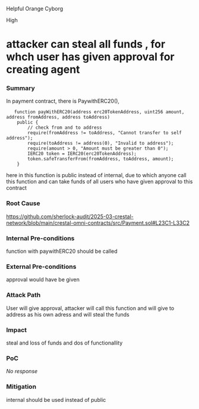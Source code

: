 Helpful Orange Cyborg

High

# attacker can steal all funds , for whch user has given approval for creating agent

### Summary

In payment contract, there is PaywithERC20(), 

```solidity
   function payWithERC20(address erc20TokenAddress, uint256 amount, address fromAddress, address toAddress) 
    public {
        // check from and to address
        require(fromAddress != toAddress, "Cannot transfer to self address");
        require(toAddress != address(0), "Invalid to address");
        require(amount > 0, "Amount must be greater than 0");
        IERC20 token = IERC20(erc20TokenAddress);
        token.safeTransferFrom(fromAddress, toAddress, amount);
    }
```

here in this function is public instead of internal, due to which anyone call this function and can take funds of all users who have given approval to this contract

### Root Cause

https://github.com/sherlock-audit/2025-03-crestal-network/blob/main/crestal-omni-contracts/src/Payment.sol#L23C1-L33C2

### Internal Pre-conditions

function with paywithERC20 should be called

### External Pre-conditions

approval would have be given

### Attack Path

User will give approval, 
attacker will call this function and will give to address as his own adress and will steal the funds 

### Impact

steal and loss of funds and dos of functionallity

### PoC

_No response_

### Mitigation

internal should be used instead of public